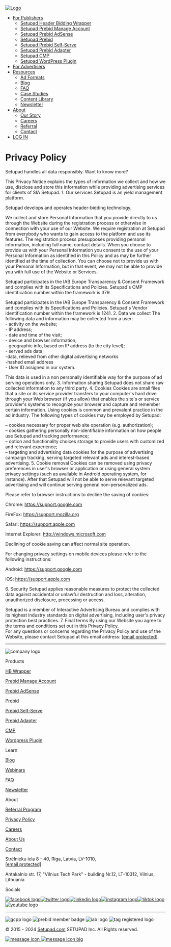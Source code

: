 [![Logo](https://setupad.com/wp-content/themes/setupad/assets/img/new_company_logo.svg)](https://setupad.com/)

* [For Publishers](# "For Publishers")
    * [Setupad Header Bidding Wrapper](https://setupad.com/setupad-header-bidding-wrapper/ "Setupad Header Bidding Wrapper")
    * [Setupad Prebid Manage Account](https://setupad.com/setupad-prebid-manage-account/ "Setupad Prebid Manage Account")
    * [Setupad Prebid AdSense](https://setupad.com/setupad-prebid-adsense/ "Setupad Prebid AdSense")
    * [Setupad Prebid](https://setupad.com/setupad-prebid/ "Setupad Prebid")
    * [Setupad Prebid Self-Serve](https://setupad.com/setupad-prebid-self-serve/ "Setupad Prebid Self-Serve")
    * [Setupad Prebid Adapter](https://setupad.com/setupad-prebid-adapter/ "Setupad Prebid Adapter")
    * [Setupad CMP](https://setupad.com/cmp/ "Setupad CMP")
    * [Setupad WordPress Plugin](https://setupad.com/wordpress-plugin/ "Setupad WordPress Plugin")
* [For Advertisers](https://setupad.com/private-marketplace-deals-for-advertisers/ "For Advertisers")
* [Resources](# "Resources")
    * [Ad Formats](https://setupad.com/ad-formats/ "Ad Formats")
    * [Blog](https://setupad.com/blog/ "Blog")
    * [FAQ](https://setupad.com/faqs/ "FAQ")
    * [Case Studies](https://setupad.com/blog/category/case-studies/ "Case Studies")
    * [Content Library](https://setupad.com/content-library/ "Content Library")
    * [Newsletter](https://setupad.com/sign-up-newsletter/ "Newsletter")
* [About](# "About")
    * [Our Story](https://setupad.com/about-us/ "Our Story")
    * [Careers](https://setupad.com/careers/ "Careers")
    * [Referral](https://setupad.com/referral-program-setupad/ "Referral")
    * [Contact](https://setupad.com/contact/ "Contact")
* [LOG IN](https://reports.setupad.com/ "LOG IN")

Privacy Policy
==============

Setupad handles all data responsibly. Want to know more?

This Privacy Notice explains the types of information we collect and how we use, disclose and store this information while providing advertising services for clients of SIA Setupad. 1\. Our services Setupad is an yield management platform.  
  
Setupad develops and operates header-bidding technology.  
  
We collect and store Personal Information that you provide directly to us through the Website during the registration process or otherwise in connection with your use of our Website. We require registration at Setupad from everybody who wants to gain access to the platform and use its features. The registration process presupposes providing personal information, including full name, contact details. When you choose to provide us with your Personal Information you consent to the use of your Personal Information as identified in this Policy and as may be further identified at the time of collection. You can choose not to provide us with your Personal Information, but in that event, we may not be able to provide you with full use of the Website or Services.  
  
Setupad participates in the IAB Europe Transparency & Consent Framework and complies with its Specifications and Policies. Setupad's CMP identification number within the framework is 379.  
  
Setupad participates in the IAB Europe Transparency & Consent Framework and complies with its Specifications and Policies. Setupad's Vendor identification number within the framework is 1241. 2\. Data we collect The following data and information may be collected from a user:  
\- activity on the website;  
\- IP address;  
\- date and time of the visit;  
\- device and browser information;  
\- geographic info, based on IP address (to the city level);  
\- served ads data;  
\-data, relieved from other digital advertising networks  
\-hashed email address  
\- User ID assigned in our system.  
  
This data is used in a non personally identifiable way for the purpose of ad serving operations only. 3\. Information sharing Setupad does not share raw collected information to any third party. 4\. Cookies Cookies are small files that a site or its service provider transfers to your computer's hard drive through your Web browser (if you allow) that enables the site's or service provider's systems to recognize your browser and capture and remember certain information. Using cookies is common and prevalent practice in the ad industry. The following types of cookies may be employed by Setupad:  
  
– cookies necessary for proper web site operation (e.g. authorization);  
– cookies gathering personally non-identifiable information on how people use Setupad and tracking performance;  
– option and functionality choices storage to provide users with customized and relevant experience;  
– targeting and advertising data cookies for the purpose of advertising campaign tracking, serving targeted relevant ads and interest-based advertising. 5\. Cookie removal Cookies can be removed using privacy preferences in user's browser or application or using general system privacy settings (such as available in Android operating system, for instance). After that Setupad will not be able to serve relevant targeted advertising and will continue serving general non-personalized ads.  
  
Please refer to browser instructions to decline the saving of cookies:  
  
Chrome: https://support.google.com  
  
FireFox: https://support.mozilla.org  
  
Safari: https://support.apple.com  
  
Internet Explorer: http://windows.microsoft.com  
  
Declining of cookie saving can affect normal site operation.  
  
For changing privacy settings on mobile devices please refer to the following instructions:  
  
Android: https://support.google.com  
  
iOS: https://support.apple.com  
  
6\. Security Setupad applies reasonable measures to protect the collected data against accidental or unlawful destruction and loss, alteration, unauthorized disclosure, processing or access.  
  
Setupad is a member of Interactive Advertising Bureau and complies with its highest industry standards on digital advertising, including user's privacy protection best practices. 7\. Final terms By using our Website you agree to the terms and conditions set out in this Privacy Policy.  
For any questions or concerns regarding the Privacy Policy and use of the Website, please contact Setupad at this email address: [\[email protected\]](https://setupad.com/cdn-cgi/l/email-protection).

* * *

![company logo](https://setupad.com/wp-content/themes/setupad/assets/img/new_company_logo.svg)

Products

[HB Wrapper](https://setupad.com/setupad-header-bidding-wrapper/)

[Prebid Manage Account](https://setupad.com/setupad-prebid-manage-account/)

[Prebid AdSense](https://setupad.com/setupad-prebid-adsense/)

[Prebid](https://setupad.com/setupad-prebid/)

[Prebid Self-Serve](https://setupad.com/setupad-prebid-self-serve/)

[Prebid Adapter](https://setupad.com/setupad-prebid-adapter/)

[CMP](https://setupad.com/cmp/)

[Wordpress Plugin](https://setupad.com/wordpress-plugin/)

Learn

[Blog](https://setupad.com/blog/)

[Webinars](https://setupad.com/webinars/)

[FAQ](https://setupad.com/faq/)

[Newsletter](https://setupad.com/sign-up-newsletter/)

About

[Referral Program](https://setupad.com/referral-program-setupad/)

[Privacy Policy](https://setupad.com/privacy-policy/)

[Careers](https://setupad.com/careers/)

[About Us](https://setupad.com/about-us/)

[Contact](https://setupad.com/contact/)

Strēlnieku iela 8 - 40, Riga, Latvia, LV-1010,  
[\[email protected\]](https://setupad.com/cdn-cgi/l/email-protection)

Antakalnio str. 17, "Vilnius Tech Park" - building Nr.12, LT-10312, Vilnius, Lithuania

Socials

 [![facebook logo](https://setupad.com/wp-content/themes/setupad/assets/img/facebook.svg)](https://www.facebook.com/setupad/)[![twitter logo](https://setupad.com/wp-content/themes/setupad/assets/img/twitter.svg)](https://twitter.com/Setupad_Team)[![linkedin logo](https://setupad.com/wp-content/themes/setupad/assets/img/linkedin.svg)](https://www.linkedin.com/company/setupad/)[![instagram logo](https://setupad.com/wp-content/themes/setupad/assets/img/instagram.svg)](https://www.instagram.com/setupad_official/)[![tiktok logo](https://setupad.com/wp-content/themes/setupad/assets/img/tiktok.svg)](https://www.tiktok.com/@setupadteam?lang=en)[![youtube logo](https://setupad.com/wp-content/themes/setupad/assets/img/youtube.svg)](https://www.youtube.com/channel/UCnyawjmY1BLDJow7LTiOEgw/videos)

* * *

![gcpp logo](https://setupad.com/wp-content/themes/setupad/assets/img/gcpp_logo.png) ![prebid member badge](https://setupad.com/wp-content/themes/setupad/assets/img/prebid-member-badge.svg) ![iab logo](https://setupad.com/wp-content/themes/setupad/assets/img/iab_logo_cmp.png?v=1) ![tag registered logo](https://setupad.com/wp-content/themes/setupad/assets/img/tag_registered_logo.png)

© 2015 - 2024 [Setupad.com](https://setupad.com/) SETUPAD Inc. All Rights reserved.

 [![message icon](https://setupad.com/wp-content/themes/setupad/assets/img/message-icon-small.svg) ![message icon big](https://setupad.com/wp-content/themes/setupad/assets/img/message-icon-big.svg)](https://setupad.com/contact/)